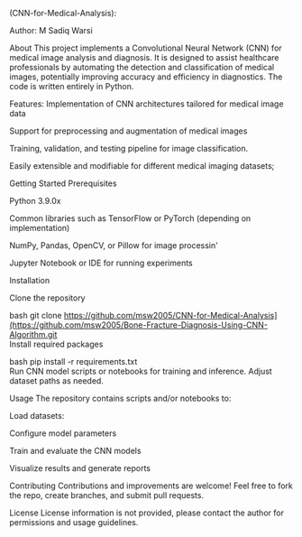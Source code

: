 (CNN-for-Medical-Analysis):

Author:
M Sadiq Warsi

About
This project implements a Convolutional Neural Network (CNN) for medical image analysis and diagnosis. It is designed to assist healthcare professionals by automating the detection and classification of medical images, potentially improving accuracy and efficiency in diagnostics. The code is written entirely in Python.

Features:
Implementation of CNN architectures tailored for medical image data

Support for preprocessing and augmentation of medical images

Training, validation, and testing pipeline for image classification.


Easily extensible and modifiable for different medical imaging datasets;

Getting Started
Prerequisites

Python 3.9.0x

Common libraries such as TensorFlow or PyTorch (depending on implementation)

NumPy, Pandas, OpenCV, or Pillow for image processin'

Jupyter Notebook or IDE for running experiments

Installation

Clone the repository

bash
git clone https://github.com/msw2005/CNN-for-Medical-Analysis](https://github.com/msw2005/Bone-Fracture-Diagnosis-Using-CNN-Algorithm.git  
Install required packages

bash
pip install -r requirements.txt  
Run CNN model scripts or notebooks for training and inference. Adjust dataset paths as needed.

Usage
The repository contains scripts and/or notebooks to:

Load datasets:

Configure model parameters

Train and evaluate the CNN models

Visualize results and generate reports

Contributing
Contributions and improvements are welcome! Feel free to fork the repo, create branches, and submit pull requests.

License
License information is not provided, please contact the author for permissions and usage guidelines.
